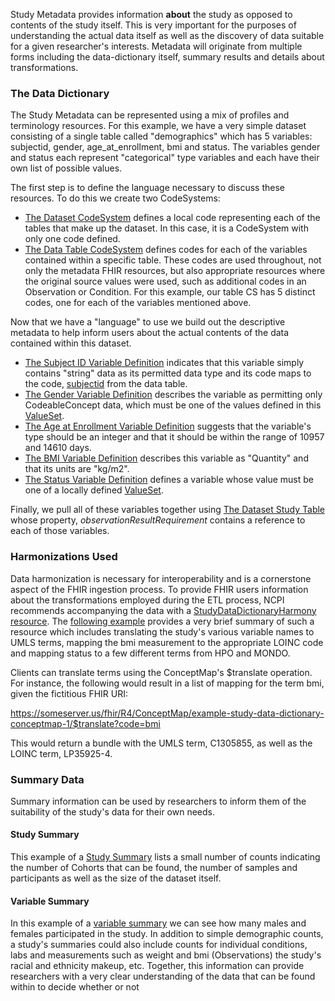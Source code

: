 Study Metadata provides information **about** the study as opposed to contents of the study itself. This is very important for the purposes of understanding the actual data itself as well as the discovery of data suitable for a given researcher's interests. Metadata will originate from multiple forms including the data-dictionary itself, summary results and details about transformations.

### The Data Dictionary
The Study Metadata can be represented using a mix of profiles and terminology resources. For this example, we have a very simple dataset consisting of a single table called "demographics" which has 5 variables: subjectid, gender, age_at_enrollment, bmi and status. The variables gender and status each represent "categorical" type variables and each have their own list of possible values. 

The first step is to define the language necessary to discuss these resources. To do this we create two CodeSystems:
* [The Dataset CodeSystem](CodeSystem-example-study-data-dictionary-dataset-codesystem-1.html) defines a local code representing each of the tables that make up the dataset. In this case, it is a CodeSystem with only one code defined. 
*  [The Data Table CodeSystem](CodeSystem-example-study-data-dictionary-datatable-codesystem-1.html) defines codes for each of the variables contained within a specific table. These codes are used throughout, not only the metadata FHIR resources, but also appropriate resources where the original source values were used, such as additional codes in an Observation or Condition. For this example, our table CS has 5 distinct codes, one for each of the variables mentioned above.  

Now that we have a "language" to use we build out the descriptive metadata to help inform users about the actual contents of the data contained within this dataset. 
* [The Subject ID Variable Definition](ObservationDefinition-example-study-data-dictionary-variable-1-1.html) indicates that this variable simply contains "string" data as its permitted data type and its code maps to the code, [subjectid](CodeSystem-example-study-data-dictionary-datatable-codesystem-1.html) from the data table. 
* [The Gender Variable Definition](ObservationDefinition-example-study-data-dictionary-variable-1-2.html) describes the variable as permitting only CodeableConcept data, which must be one of the values defined in this [ValueSet](http://hl7.org/fhir/ValueSet/administrative-gender).
* [The Age at Enrollment Variable Definition](ObservationDefinition-example-study-data-dictionary-variable-1-3.html) suggests that the variable's type should be an integer and that it should be within the range of 10957 and 14610 days. 
* [The BMI Variable Definition](ObservationDefinition-example-study-data-dictionary-variable-1-4.html) describes this variable as "Quantity" and that its units are "kg/m2".
* [The Status Variable Definition](ObservationDefinition-example-study-data-dictionary-variable-1-5.html) defines a variable whose value must be one of a locally defined [ValueSet](ValueSet-example-study-data-dictionary-case-control-vs-1.html).

Finally, we pull all of these variables together using [The Dataset Study Table](ActivityDefinition-example-study-data-dictionary-table-1.html) whose property, *observationResultRequirement* contains a reference to each of those variables. 

### Harmonizations Used
Data harmonization is necessary for interoperability and is a cornerstone aspect of the FHIR ingestion process. To provide FHIR users information about the transformations employed during the ETL process, NCPI recommends accompanying the data with a [StudyDataDictionaryHarmony resource](StructureDefinition-study-data-dictionary-harmony.html). The [following example](ConceptMap-example-study-data-dictionary-conceptmap-1.json.html) provides a very brief summary of such a resource which includes translating the study's various variable names to UMLS terms, mapping the bmi measurement to the appropriate LOINC code and mapping status to a few different terms from HPO and MONDO. 

Clients can translate terms using the ConceptMap's $translate operation. For instance, the following would result in a list of mapping for the term bmi, given the fictitious FHIR URI: 

https://someserver.us/fhir/R4/ConceptMap/example-study-data-dictionary-conceptmap-1/$translate?code=bmi

This would return a bundle with the UMLS term, C1305855, as well as the LOINC term, LP35925-4.

### Summary Data
Summary information can be used by researchers to inform them of the suitability of the study's data for their own needs. 

#### Study Summary
This example of a [Study Summary](Observation-anvil-summary-cmg.html) lists a small number of counts indicating the number of Cohorts that can be found, the number of samples and participants as well as the size of the dataset itself. 

#### Variable Summary
In this example of a [variable summary](Observation-example-study-summary-gender.html) we can see how many males and females participated in the study. In addition to simple demographic counts, a study's summaries could also include counts for individual conditions, labs and measurements such as weight and bmi (Observations) the study's racial and ethnicity makeup, etc. Together, this information can provide researchers with a very clear understanding of the data that can be found within to decide whether or not 